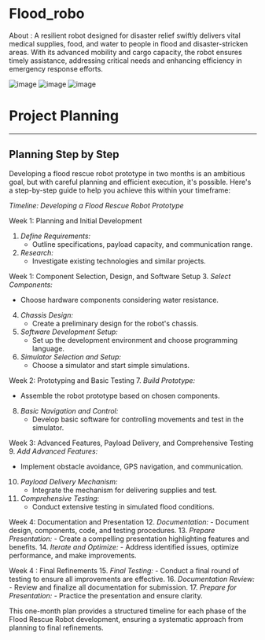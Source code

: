 # Flood_robo

About :
A resilient robot designed for disaster relief swiftly delivers vital medical supplies, food, and water to people in flood and disaster-stricken areas. With its advanced mobility and cargo capacity, the robot ensures timely assistance, addressing critical needs and enhancing efficiency in emergency response efforts.


![image](https://github.com/jaswanth-coder/Flood_robo/blob/main/images_for_inspiration/_01835d25-175e-4da7-b240-98a2b4ba224e.jpeg)
![image](https://github.com/jaswanth-coder/Flood_robo/blob/main/images_for_inspiration/_3b91ecc3-8196-461c-baf3-d52ce558641d.jpeg)
![image](https://github.com/jaswanth-coder/Flood_robo/blob/main/Designs/Amphi_bot_v1_sketch.jpeg)

# Project Planning 
------------------------------
## Planning Step by Step 


Developing a flood rescue robot prototype in two months is an ambitious goal, but with careful planning and efficient execution, it's possible. Here's a step-by-step guide to help you achieve this within your timeframe:

*Timeline: Developing a Flood Rescue Robot Prototype*

Week 1: Planning and Initial Development
1. *Define Requirements:*
   - Outline specifications, payload capacity, and communication range.
2. *Research:*
   - Investigate existing technologies and similar projects.

Week 1: Component Selection, Design, and Software Setup
3. *Select Components:*
   - Choose hardware components considering water resistance.
4. *Chassis Design:*
   - Create a preliminary design for the robot's chassis.
5. *Software Development Setup:*
   - Set up the development environment and choose programming language.
6. *Simulator Selection and Setup:*
   - Choose a simulator and start simple simulations.

Week 2: Prototyping and Basic Testing
7. *Build Prototype:*
   - Assemble the robot prototype based on chosen components.
8. *Basic Navigation and Control:*
   - Develop basic software for controlling movements and test in the simulator.

Week 3: Advanced Features, Payload Delivery, and Comprehensive Testing
9. *Add Advanced Features:*
   - Implement obstacle avoidance, GPS navigation, and communication.
10. *Payload Delivery Mechanism:*
    - Integrate the mechanism for delivering supplies and test.
11. *Comprehensive Testing:*
    - Conduct extensive testing in simulated flood conditions.

Week 4: Documentation and Presentation
12. *Documentation:*
    - Document design, components, code, and testing procedures.
13. *Prepare Presentation:*
    - Create a compelling presentation highlighting features and benefits.
14. *Iterate and Optimize:*
    - Address identified issues, optimize performance, and make improvements.

Week 4 : Final Refinements
15. *Final Testing:*
    - Conduct a final round of testing to ensure all improvements are effective.
16. *Documentation Review:*
    - Review and finalize all documentation for submission.
17. *Prepare for Presentation:*
    - Practice the presentation and ensure clarity.

This one-month plan provides a structured timeline for each phase of the Flood Rescue Robot development, ensuring a systematic approach from planning to final refinements.
